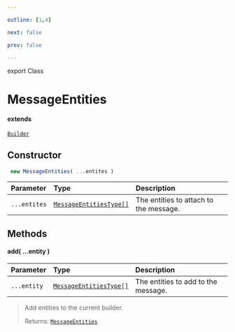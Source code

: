 ```yaml
---

outline: [1,4]

next: false

prev: false

---
```


export Class
# MessageEntities
#### extends
 [`Builder`](./Builder.md)

## Constructor
```ts
 new MessageEntities( ...entites )
 ```
| Parameter | Type | Description |
| :--- | :--- | :--- |
| `...entites` | [`MessageEntitiesType[]`](../type-aliases/MessageEntitiesType.md) | The entities to attach to the message. |

## Methods

#### add( ...entity )
| Parameter | Type | Description |
| :--- | :--- | :--- |
| `...entity` | [`MessageEntitiesType[]`](../type-aliases/MessageEntitiesType.md) | The entities to add to the message. |
> Add entities to the current builder.
> 
> Returns: [`MessageEntities`](./MessageEntities.md)
